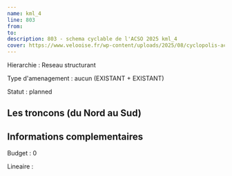 ```yaml
---
name: kml_4 
line: 803
from: 
to:  
description: 803 - schema cyclable de l'ACSO 2025 kml_4 
cover: https://www.velooise.fr/wp-content/uploads/2025/08/cyclopolis-acso-803.jpg
---
```

Hierarchie : Reseau structurant

Type d'amenagement : aucun (EXISTANT + EXISTANT)

Statut : planned

## Les troncons (du Nord au Sud)

## Informations complementaires

Budget  : 0 

Lineaire :

